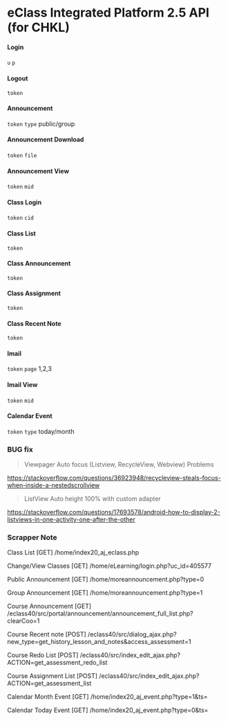 # eClass Integrated Platform 2.5 API (for CHKL)

#### Login

`u` `p`

#### Logout

`token`

#### Announcement

`token` `type` public/group

#### Announcement Download

`token` `file`

#### Announcement View

`token` `mid`

#### Class Login

`token` `cid`

#### Class List

`token`

#### Class Announcement

`token`

#### Class Assignment

`token`

#### Class Recent Note

`token`

#### Imail

`token` `page` 1,2,3

#### Imail View

`token` `mid`

#### Calendar Event

`token` `type` today/month

### BUG fix
> Viewpager Auto focus (Listview, RecycleView, Webview) Problems

https://stackoverflow.com/questions/36923948/recycleview-steals-focus-when-inside-a-nestedscrollview

> ListView Auto height 100% with custom adapter

https://stackoverflow.com/questions/17693578/android-how-to-display-2-listviews-in-one-activity-one-after-the-other

### Scrapper Note
Class List [GET]
<site>/home/index20_aj_eclass.php

Change/View Classes [GET]
<site>/home/eLearning/login.php?uc_id=405577

Public Announcement [GET]
<site>/home/moreannouncement.php?type=0

Group Announcement [GET]
<site>/home/moreannouncement.php?type=1

Course Announcement [GET]
<site>/eclass40/src/portal/announcement/announcement_full_list.php?clearCoo=1

Course Recent note [POST]
<site>/eclass40/src/dialog_ajax.php?new_type=get_history_lesson_and_notes&access_assessment=1

Course Redo List [POST]
<site>/eclass40/src/index_edit_ajax.php?ACTION=get_assessment_redo_list

Course Assignment List [POST]
<site>/eclass40/src/index_edit_ajax.php?ACTION=get_assessment_list

Calendar Month Event [GET]
<site>/home/index20_aj_event.php?type=1&ts=

Calendar Today Event [GET]
<site>/home/index20_aj_event.php?type=0&ts=
